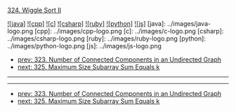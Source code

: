 [324. Wiggle Sort II](https://leetcode.com/problems/wiggle-sort-ii/)

[![java]](../java/324-wiggle-sort-ii.md)
[![cpp]](../cpp/324-wiggle-sort-ii.md)
[![c]](../c/324-wiggle-sort-ii.md)
[![csharp]](../csharp/324-wiggle-sort-ii.md)
[![ruby]](../ruby/324-wiggle-sort-ii.md)
[![python]](../python/324-wiggle-sort-ii.md)
[![js]](../js/324-wiggle-sort-ii.md)
[java]: ../images/java-logo.png
[cpp]: ../images/cpp-logo.png
[c]: ../images/c-logo.png
[csharp]: ../images/csharp-logo.png
[ruby]: ../images/ruby-logo.png
[python]: ../images/python-logo.png
[js]: ../images/js-logo.png

- [prev: 323. Number of Connected Components in an Undirected Graph](323-number-of-connected-components-in-an-undirected-graph.md)
- [next: 325. Maximum Size Subarray Sum Equals k](325-maximum-size-subarray-sum-equals-k.md)

---



---

- [prev: 323. Number of Connected Components in an Undirected Graph](323-number-of-connected-components-in-an-undirected-graph.md)
- [next: 325. Maximum Size Subarray Sum Equals k](325-maximum-size-subarray-sum-equals-k.md)
